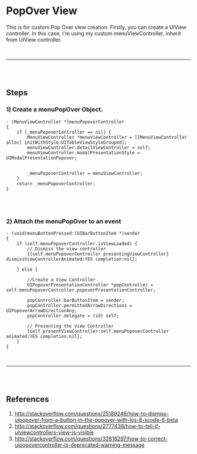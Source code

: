 # PopOver View
This is for custom Pop Over view creation. Firstly, you can create a UIView
controller. In this case, I'm using my custom menuViewController, inherit from
UIView controller.

<br><hr><br><br>

## Steps
### 1) Create a menuPopOver Object.

```
- (MenuViewController *)menuPopoverController
{
    if (_menuPopoverController == nil) {
        MenuViewController *menuViewController = [[MenuViewController alloc] initWithStyle:UITableViewStyleGrouped];
        menuViewController.detailViewController = self;
        menuViewController.modalPresentationStyle = UIModalPresentationPopover;

        
        _menuPopoverController = menuViewController;
    }
    return _menuPopoverController;
}
```

<br><br>

### 2) Attach the menuPopOver to an event

```
- (void)menuButtonPressed:(UIBarButtonItem *)sender
{
    if (self.menuPopoverController.isViewLoaded) {
        // Dismiss the view controller
        [[self.menuPopoverController presentingViewController] dismissViewControllerAnimated:YES completion:nil];

    } else {

        //Create a View Controller
        UIPopoverPresentationController *popController = self.menuPopoverController.popoverPresentationController;
        
        popController.barButtonItem = sender;
        popController.permittedArrowDirections = UIPopoverArrowDirectionAny;
        popController.delegate = (id) self;
        
        // Presenting the View Controller
        [self presentViewController:self.menuPopoverController animated:YES completion:nil];
    }
}
```


<br><hr><br><br>

## References
1. http://stackoverflow.com/questions/25189246/how-to-dismiss-uipopover-from-a-button-in-the-popover-with-ios-8-xcode-6-beta
2. http://stackoverflow.com/questions/2777438/how-to-tell-if-uiviewcontrollers-view-is-visible
3. http://stackoverflow.com/questions/32818297/how-to-correct-uipopovercontroller-is-deprecated-warning-message
